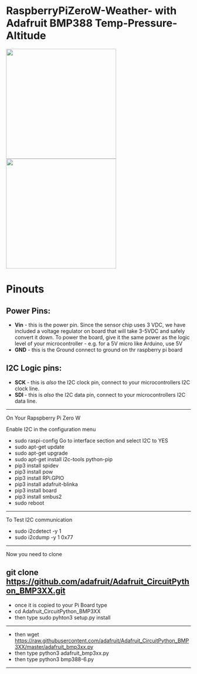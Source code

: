 # RaspberryPiZeroW-Weather- with Adafruit BMP388 Temp-Pressure-Altitude


<img src="https://cdn-shop.adafruit.com/970x728/3966-00.jpg" height="300"/><img src="https://cdn-shop.adafruit.com/1200x900/3966-02.jpg" height="300"/>

<div class="content">
<div class="page-title-wrapper">
<h1 class="headline">
<span id="pinouts">Pinouts</span>
</h1>
<div class="author">
<span class="name"></span>
</a> </div>
</div>
<div class="page-content">
<div class="row-fluid build-image">

<h2>Power Pins:</h2>
<ul>
<li>
<strong>Vin</strong> - this is the power pin. Since the sensor chip uses 3 VDC, we have included a voltage regulator on board that will take 3-5VDC and safely convert it down. To power the board, give it the same power as the logic level of your microcontroller - e.g. for a 5V micro like Arduino, use 5V</li>
<li>
<strong>GND</strong> - this is the Ground connect to ground on thr raspberry pi board </li>
</ul>
<h2>
<span class="fa fa-link"></span></a><span id="i2c-logic-pins-2-2" class="anchor-link-target"></span><span id="i2c-logic-pins" class="anchor-link-target"></span>I2C Logic pins:</h2>
<ul>
<li>
<strong>SCK </strong>- this is <em>also </em>the I2C clock pin, connect to your microcontrollers I2C clock line.</li>
<li>
<strong>SDI </strong>- this is <em>also</em> the I2C data pin, connect to your microcontrollers I2C data line.</li>
</ul>
</div>

---------------------------------------------------
On Your Rapspberry Pi Zero W

Enable I2C in the configuration menu 

* sudo raspi-config
   Go to interface section and select I2C to YES
* sudo apt-get update
* sudo apt-get upgrade
* sudo apt-get install i2c-tools python-pip
* pip3 install spidev
* pip3 install pow
* pip3 install RPi.GPIO
* pip3 install adafruit-blinka
* pip3 install board
* pip3 install smbus2
* sudo reboot
---------------------------------------------------
To Test I2C communication  

* sudo i2cdetect -y 1
* sudo i2cdump -y 1 0x77      
---------------------------------------------------
Now you need to clone 

git clone https://github.com/adafruit/Adafruit_CircuitPython_BMP3XX.git
---------------------------------------------------
* once it is copied to your Pi Board type 
* cd Adafruit_CircuitPython_BMP3XX
* then type sudo pyhton3 setup.py install

---------------------------------------------------
* then wget https://raw.githubusercontent.com/adafruit/Adafruit_CircuitPython_BMP3XX/master/adafruit_bmp3xx.py
* then type python3 adafruit_bmp3xx.py
* then type python3 bmp388-6.py

---------------------------------------------------



<!--                 _
		           . -  ` : `   '.' ``  .            - '` ` .
		         ' ,gi$@$q  pggq   pggq .            ' pggq
		        + j@@@P*\7  @@@@   @@@@         _    : @@@@ !  ._  , .  _  - .
		     . .  @@@K      @@@@        ;  -` `_,_ ` . @@@@ ;/           ` _,,_ `
		     ; pgg@@@@gggq  @@@@   @@@@ .' ,iS@@@@@Si  @@@@  .6@@@P' !!!! j!!!!7 ;
		       @@@@@@@@@@@  @@@@   @@@@ ` j@@@P*"*+Y7  @@@@ .6@@@P   !!!!47*"*+;
		     `_   @@@@      @@@@   @@@@  .@@@7  .   `  @@@@.6@@@P  ` !!!!;  .    '
		       .  @@@@   '  @@@@   @@@@  :@@@!  !:     @@@@7@@@K  `; !!!!  '  ` '
		          @@@@   .  @@@@   @@@@  `%@@@.     .  @@@@`7@@@b  . !!!!  :
		       !  @@@@      @@@@   @@@@   \@@@$+,,+4b  @@@@ `7@@@b   !!!!
		          @@@@   :  @@@@   @@@@    `7%S@@hX!P' @@@@  `7@@@b  !!!!  .
		       :  """"      """"   """"  :.   `^"^`    """"   `""""" ''''
		        ` -  .   .       _._    `                 _._        _  . -
		                , ` ,glllllllllg,    `-: '    .~ . . . ~.  `
		                 ,jlllllllllllllllp,  .!'  .+. . . . . . .+. `.
		              ` jllllllllllllllllllll  `  +. . . . . . . . .+  .
		            .  jllllllllllllllllllllll   . . . . . . . . . . .
		              .l@@@@@@@lllllllllllllll. j. . . . . . . :::::::l `
		            ; ;@@@@@@@@@@@@@@@@@@@lllll :. . :::::::::::::::::: ;
		              :l@@@@@@@@@@@@@@@@@@@@@l; ::::::::::::::::::::::;
		            `  Y@@@@@@@@@@@@@@@@@@@@@P   :::::::::::::::::::::  '
		             -  Y@@@@@@@@@@@@@@@@@@@P  .  :::::::::::::::::::  .
		                 `*@@@@@@@@@@@@@@@*` `  `  `:::::::::::::::`
		                `.  `*%@@@@@@@%*`  .      `  `+:::::::::+`  '
		                    .    ```   _ '          - .   ```     -
		                       `  '                     `  '  `
		
			You're reading. 

